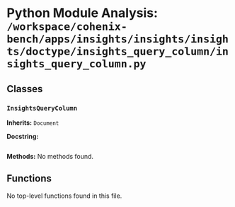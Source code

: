 # Python Module Analysis: `/workspace/cohenix-bench/apps/insights/insights/insights/doctype/insights_query_column/insights_query_column.py`

## Classes

### `InsightsQueryColumn`
**Inherits:** `Document`


**Docstring:**
```

```

**Methods:**
No methods found.




## Functions

No top-level functions found in this file.
